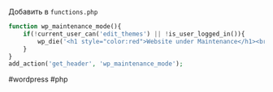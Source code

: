 Добавить в `functions.php`
```php
function wp_maintenance_mode(){
    if(!current_user_can('edit_themes') || !is_user_logged_in()){
        wp_die('<h1 style="color:red">Website under Maintenance</h1><br />We are performing scheduled maintenance. We will be back on-line shortly!');
    }
}
add_action('get_header', 'wp_maintenance_mode');
```

#wordpress  #php 
